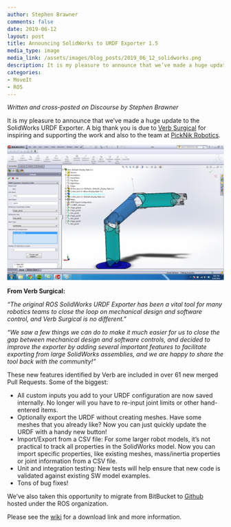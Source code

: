 ```yaml
---
author: Stephen Brawner
comments: false
date: 2019-06-12
layout: post
title: Announcing SolidWorks to URDF Exporter 1.5
media_type: image
media_link: /assets/images/blog_posts/2019_06_12_solidworks.png
description: It is my pleasure to announce that we’ve made a huge update to the SolidWorks URDF Exporter. A big thank you is due to Verb Surgical for inspiring and supporting the work and also to the team at PickNik Robotics.
categories:
- MoveIt
- ROS
---
```


*Written and cross-posted on Discourse by Stephen Brawner*

It is my pleasure to announce that we’ve made a huge update to the SolidWorks URDF Exporter.
A big thank you is due to [Verb Surgical](https://www.verbsurgical.com/) for inspiring and supporting the work and also to the team at [PickNik Robotics](https://picknik.ai/).

<img src="/assets/images/blog_posts/2019_06_12_solidworks.png" alt="Announcing SolidWorks to URDF Exporter 1.5">

**From Verb Surgical:**

*“The original ROS SolidWorks URDF Exporter has been a vital tool for many robotics teams to close the loop on mechanical design and software control,
and Verb Surgical is no different."*

*“We saw a few things we can do to make it much easier for us to close the gap between mechanical design and software controls,
and decided to improve the exporter by adding several important features to facilitate exporting from large SolidWorks assemblies,
and we are happy to share the tool back with the community!”*

These new features identified by Verb are included in over 61 new merged Pull Requests. Some of the biggest:

* All custom inputs you add to your URDF configuration are now saved internally. No longer will you have to re-input joint limits or other hand-entered items.
* Optionally export the URDF without creating meshes. Have some meshes that you already like? Now you can just quickly update the URDF with a handy new button!
* Import/Export from a CSV file: For some larger robot models, it’s not practical to track all properties in the SolidWorks model.
 Now you can import specific properties, like existing meshes, mass/inertia properties or joint information from a CSV file.
* Unit and integration testing: New tests will help ensure that new code is validated against existing SW model examples.
* Tons of bug fixes!


We’ve also taken this opportunity to migrate from BitBucket to [Github](https://github.com/ros/solidworks_urdf_exporter) hosted under the ROS organization.

Please see the [wiki](http://wiki.ros.org/sw_urdf_exporter) for a download link and more information.
